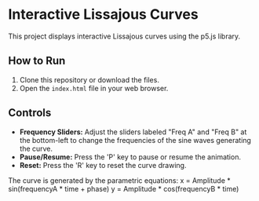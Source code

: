 # Interactive Lissajous Curves

This project displays interactive Lissajous curves using the p5.js library.

## How to Run

1.  Clone this repository or download the files.
2.  Open the `index.html` file in your web browser.

## Controls

*   **Frequency Sliders:** Adjust the sliders labeled "Freq A" and "Freq B" at the bottom-left to change the frequencies of the sine waves generating the curve.
*   **Pause/Resume:** Press the 'P' key to pause or resume the animation.
*   **Reset:** Press the 'R' key to reset the curve drawing.

The curve is generated by the parametric equations:
x = Amplitude * sin(frequencyA * time + phase)
y = Amplitude * cos(frequencyB * time)
